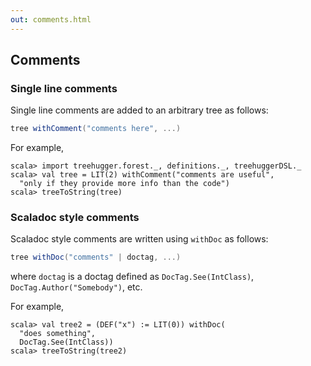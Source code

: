 ```yaml
---
out: comments.html
---
```


Comments
--------

### Single line comments

Single line comments are added to an arbitrary tree as follows:

```scala
tree withComment("comments here", ...)
```

For example,

```console:new
scala> import treehugger.forest._, definitions._, treehuggerDSL._
scala> val tree = LIT(2) withComment("comments are useful",
  "only if they provide more info than the code")
scala> treeToString(tree)
```

### Scaladoc style comments

Scaladoc style comments are written using `withDoc` as follows:

```scala
tree withDoc("comments" | doctag, ...)
```

where `doctag` is a doctag defined as `DocTag.See(IntClass)`, `DocTag.Author("Somebody")`, etc.

For example,

```console
scala> val tree2 = (DEF("x") := LIT(0)) withDoc(
  "does something",
  DocTag.See(IntClass))
scala> treeToString(tree2)
```
